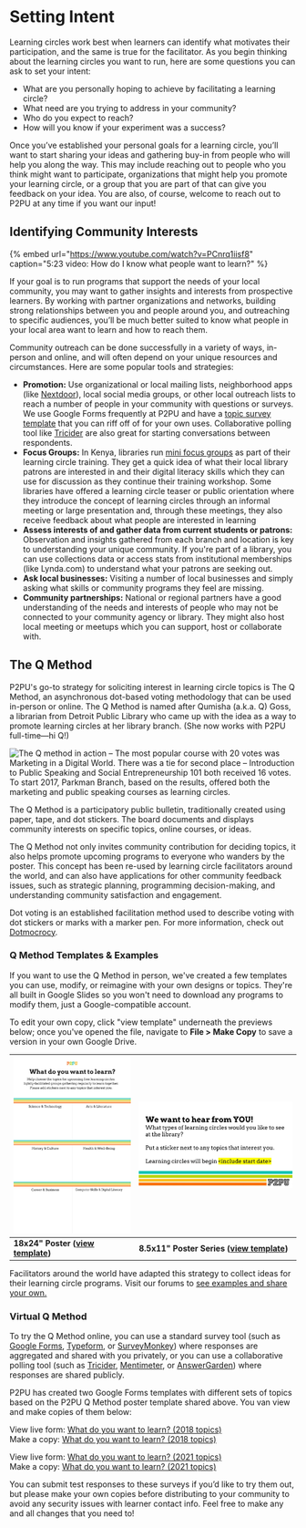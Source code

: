 # Setting Intent

Learning circles work best when learners can identify what motivates their participation, and the same is true for the facilitator. As you begin thinking about the learning circles you want to run, here are some questions you can ask to set your intent:

* What are you personally hoping to achieve by facilitating a learning circle?
* What need are you trying to address in your community?
* Who do you expect to reach?
* How will you know if your experiment was a success?

Once you’ve established your personal goals for a learning circle, you’ll want to start sharing your ideas and gathering buy-in from people who will help you along the way. This may include reaching out to people who you think might want to participate, organizations that might help you promote your learning circle, or a group that you are part of that can give you feedback on your idea. You are also, of course, welcome to reach out to P2PU at any time if you want our input! 

## **Identifying Community Interests**

{% embed url="https://www.youtube.com/watch?v=PCnrq1iisf8" caption="5:23 video: How do I know what people want to learn?" %}

If your goal is to run programs that support the needs of your local community, you may want to gather insights and interests from prospective learners. By working with partner organizations and networks, building strong relationships between you and people around you, and outreaching to specific audiences, you’ll be much better suited to know what people in your local area want to learn and how to reach them.

Community outreach can be done successfully in a variety of ways, in-person and online, and will often depend on your unique resources and circumstances. Here are some popular tools and strategies:

* **Promotion:** Use organizational or local mailing lists, neighborhood apps \(like [Nextdoor](https://nextdoor.com/)\), local social media groups, or other local outreach lists to reach a number of people in your community with questions or surveys. We use Google Forms frequently at P2PU and have a [topic survey template](https://docs.google.com/forms/d/e/1FAIpQLSe5TByw6oXOFz3EluzEiZ_aA6BdWKQg0oBGSjWPW1XgkSMVbA/viewform?usp=sf_link)  that you can riff off of for your own uses. Collaborative polling tool like [Tricider](https://www.tricider.com/) are also great for starting conversations between respondents. 
* **Focus Groups:** In Kenya, libraries run [mini focus groups](https://community.p2pu.org/t/library-patron-focus-group/3129) as part of their learning circle training. They get a quick idea of what their local library patrons are interested in and their digital literacy skills which they can use for discussion as they continue their training workshop. Some libraries have offered a learning circle teaser or public orientation where they introduce the concept of learning circles through an informal meeting or large presentation and, through these meetings, they also receive feedback about what people are interested in learning
* **Assess interests of and gather data from current students or patrons:** Observation and insights gathered from each branch and location is key to understanding your unique community. If you're part of a library, you can use collections data or access stats from institutional memberships \(like Lynda.com\) to understand what your patrons are seeking out.
* **Ask local businesses:** Visiting a number of local businesses and simply asking what skills or community programs they feel are missing.
* **Community partnerships:** National or regional partners have a good understanding of the needs and interests of people who may not be connected to your community agency or library. They might also host local meeting or meetups which you can support, host or collaborate with. 

## The Q Method

P2PU's go-to strategy for soliciting interest in learning circle topics is The Q Method, an asynchronous dot-based voting methodology that can be used in-person or online. The Q Method is named after Qumisha \(a.k.a. Q\) Goss, a librarian from Detroit Public Library who came up with the idea as a way to promote learning circles at her library branch. \(She now works with P2PU full-time—hi Q!\)

![The Q method in action &#x2013;&#xA0;The most popular course with 20 votes was Marketing in a Digital World. There was a tie for second place &#x2013; Introduction to Public Speaking and Social Entrepreneurship 101 both received 16 votes. To start 2017, Parkman Branch, based on the results, offered both the marketing and public speaking courses as learning circles.](https://community.p2pu.org/uploads/default/original/1X/833de6b1554b25041b78c207017c36fdbf316714.jpg)

The Q Method is a participatory public bulletin, traditionally created using paper, tape, and dot stickers. The board documents and displays community interests on specific topics, online courses, or ideas. 

The Q Method not only invites community contribution for deciding topics, it also helps promote upcoming programs to everyone who wanders by the poster.  This concept has been re-used by learning circle facilitators around the world, and can also have applications for other community feedback issues, such as strategic planning, programming decision-making, and understanding community satisfaction and engagement.

Dot voting is an established facilitation method used to describe voting with dot stickers or marks with a marker pen. For more information, check out [Dotmocrocy](https://dotmocracy.org/). 

### Q Method Templates & Examples

If you want to use the Q Method in person, we've created a few templates you can use, modify, or reimagine with your own designs or topics. They're all built in Google Slides so you won't need to download any programs to modify them, just a Google-compatible account. 

To edit your own copy, click "view template" underneath the previews below; once you've opened the file, navigate to **File &gt; Make Copy** to save a version in your own Google Drive.

<table>
  <thead>
    <tr>
      <th style="text-align:left">
        <img src="../.gitbook/assets/q-method-poster.jpg" alt/>
      </th>
      <th style="text-align:left">
        <p></p>
        <p>
          <img src="../.gitbook/assets/q-method-template.jpg" alt/>
        </p>
      </th>
    </tr>
  </thead>
  <tbody>
    <tr>
      <td style="text-align:left"><b>18x24&quot; Poster (</b><a href="https://docs.google.com/presentation/d/1cZGxxRuC83qkD95dt1-mZ1vALDUxgup4C-tp9W-D3yI/edit#slide=id.gd36be7eca8_0_0"><b>view template</b></a><b>)</b>
      </td>
      <td style="text-align:left"><b>8.5x11&quot; Poster Series (</b><a href="https://docs.google.com/presentation/d/1UgIZQa0LQxJihHXadUk-71pURHRe3WjBjXhLmD5iYG4/edit#slide=id.p"><b>view template</b></a><b>)</b> 
      </td>
    </tr>
  </tbody>
</table>

Facilitators around the world have adapted this strategy to collect ideas for their learning circle programs. Visit our forums to [see examples and share your own.](https://community.p2pu.org/t/q-method-for-documenting-community-interests/2699/3)

### Virtual Q Method

To try the Q Method online, you can use a standard survey tool \(such as [Google Forms](https://www.google.com/forms/about/), [Typeform](https://www.typeform.com/), or [SurveyMonkey](https://www.surveymonkey.com/)\) where responses are aggregated and shared with you privately, or you can use a collaborative polling tool \(such as [Tricider](https://www.tricider.com/), [Mentimeter](https://www.mentimeter.com/), or [AnswerGarden](https://answergarden.ch/)\) where responses are shared publicly.

P2PU has created two Google Forms templates with different sets of topics based on the P2PU Q Method poster template shared above. You van view and make copies of them below:

View live form: [What do you want to learn? \(2018 topics\)](https://docs.google.com/forms/d/e/1FAIpQLSfVuVIcZqo758boUO0Crvz3J_2rq7pNCKwExTVA4natdt9oAA/viewform)  
Make a copy: [What do you want to learn? \(2018 topics\)](https://docs.google.com/forms/u/2/d/1mUnjGmm3YE8q4xkE3RAFKAcMgBi8QNX3DCrxrt_UXQA/copy)

View live form: [What do you want to learn? \(2021 topics\)](https://docs.google.com/forms/d/e/1FAIpQLSc3zmA-BR0hzRFLTc5WgNaYQ-teekxkvbe588bthVKb6fGLig/viewform)  
Make a copy: [What do you want to learn? \(2021 topics\)](https://docs.google.com/forms/u/2/d/1GLt_Y-lPJ4bHVZ4RUFPZI7IaN0bkBe9w_Vo0JGoSPGs/copy)

You can submit test responses to these surveys if you’d like to try them out, but please make your own copies before distributing to your community to avoid any security issues with learner contact info. Feel free to make any and all changes that you need to!

